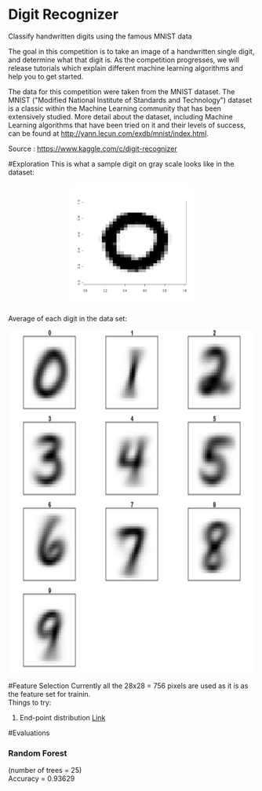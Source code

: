 # Digit Recognizer


Classify handwritten digits using the famous MNIST data

The goal in this competition is to take an image of a handwritten single digit, and determine what that digit is.  As the competition progresses, we will release tutorials which explain different machine learning algorithms and help you to get started.


The data for this competition were taken from the MNIST dataset. The MNIST ("Modified National Institute of Standards and Technology") dataset is a classic within the Machine Learning community that has been extensively studied.  More detail about the dataset, including Machine Learning algorithms that have been tried on it and their levels of success, can be found at http://yann.lecun.com/exdb/mnist/index.html.

Source : https://www.kaggle.com/c/digit-recognizer

#Exploration
This is what a sample digit on gray scale looks like in the dataset:<br/>
<center><img src = "output/sample_digit_0.png" height="250px" width="250px"></center>

Average of each digit in the data set:<br/>
<center><img src = "output/avg_digit.png" height="700px" width="700px"></center>

#Feature Selection
Currently all the 28x28 = 756 pixels are used as it is as the feature set for trainin.<br/>
Things to try:

1. End-point distribution <a href="https://www.kaggle.com/rajatshah/digit-recognizer/end-point-distribution/edit" target="_blank">Link</a>

#Evaluations
<h3>Random Forest</h3>
(number of trees = 25)<br/>
Accuracy = 0.93629
